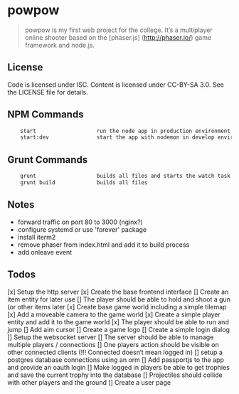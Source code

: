 # powpow

> powpow is my first web project for the college. It‘s a multiplayer online
> shooter based on the [phaser.js] (http://phaser.io/) game framework and node.js. 


## License

Code is licensed under ISC. Content is licensed under CC-BY-SA 3.0. See the LICENSE file for details.


## NPM Commands

```bash          
    start                   run the node app in production environment
    start:dev               start the app with nodemon in develop environment
```


## Grunt Commands

```bash          
    grunt                   builds all files and starts the watch task
    grunt build             builds all files
```

## Notes
 -  forward traffic on port 80 to 3000 (nginx?)
 -  configure systemd or use 'forever' package
 -  install iterm2
 -  remove phaser from index.html and add it to build process
 -  add onleave event 


## Todos
 [x] Setup the http server
 [x] Create the base frontend interface
 [] Create an item entity for later use
 [] The player should be able to hold and shoot a gun (or other items later
 [x] Create base game world including a simple tilemap
 [x] Add a moveable camera to the game world
 [x] Create a simple player entity and add it to the game world
 [x] The player should be able to run and jump
 [] Add aim cursor
 [] Create a game logo
 [] Create a simple login dialog
 [] Setup the websocket server
 [] The server should be able to manage multiple players / connections
 [] One players action should be visible on other connected clients
    (!!! Connected doesn‘t mean logged in)
 [] setup a postgres database connections using an orm
 [] Add passportjs to the app and provide an oauth login
 [] Make logged in players be able to get trophies and save the current trophy into the database
 [] Projectiles should collide with other players and the ground
 [] Create a user page
 
